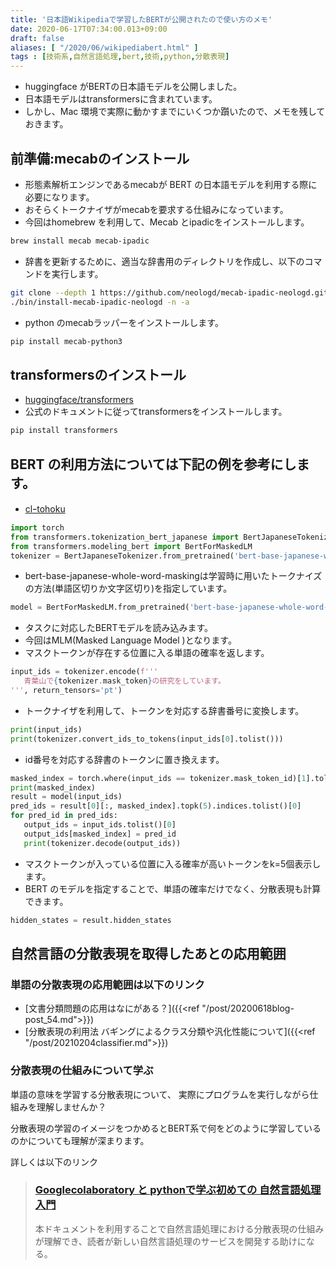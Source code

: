 ```yaml
---
title: '日本語Wikipediaで学習したBERTが公開されたので使い方のメモ'
date: 2020-06-17T07:34:00.013+09:00
draft: false
aliases: [ "/2020/06/wikipediabert.html" ]
tags : [技術系,自然言語処理,bert,技術,python,分散表現]
---
```


- huggingface がBERTの日本語モデルを公開しました。
- 日本語モデルはtransformersに含まれています。
- しかし、Mac 環境で実際に動かすまでにいくつか躓いたので、メモを残しておきます。

## 前準備:mecabのインストール

- 形態素解析エンジンであるmecabが BERT の日本語モデルを利用する際に必要になります。
- おそらくトークナイザがmecabを要求する仕組みになっています。
- 今回はhomebrew を利用して、Mecab とipadicをインストールします。

```sh
brew install mecab mecab-ipadic
```

- 辞書を更新するために、適当な辞書用のディレクトリを作成し、以下のコマンドを実行します。

```sh
git clone --depth 1 https://github.com/neologd/mecab-ipadic-neologd.git  
./bin/install-mecab-ipadic-neologd -n -a
```

- python のmecabラッパーをインストールします。

```sh
pip install mecab-python3
```

## transformersのインストール
- [huggingface/transformers](https://github.com/huggingface/transformers)
- 公式のドキュメントに従ってtransformersをインストールします。

```sh
pip install transformers
```

## BERT の利用方法については下記の例を参考にします。
- [clｰtohoku](https://github.com/cl-tohoku/bert-japanese)

```py
import torch  
from transformers.tokenization_bert_japanese import BertJapaneseTokenizer  
from transformers.modeling_bert import BertForMaskedLM  
tokenizer = BertJapaneseTokenizer.from_pretrained('bert-base-japanese-whole-word-masking
```

- bert-base-japanese-whole-word-maskingは学習時に用いたトークナイズの方法(単語区切りか文字区切り)を指定しています。

```py
model = BertForMaskedLM.from_pretrained('bert-base-japanese-whole-word-masking')
```

- タスクに対応したBERTモデルを読み込みます。
- 今回はMLM(Masked Language Model )となります。
- マスクトークンが存在する位置に入る単語の確率を返します。

```py
input_ids = tokenizer.encode(f'''  
   青葉山で{tokenizer.mask_token}の研究をしています。  
''', return_tensors='pt')
```

- トークナイザを利用して、トークンを対応する辞書番号に変換します。

```py
print(input_ids)  
print(tokenizer.convert_ids_to_tokens(input_ids[0].tolist()))
```

- id番号を対応する辞書のトークンに置き換えます。

```py
masked_index = torch.where(input_ids == tokenizer.mask_token_id)[1].tolist()[0]  
print(masked_index)  
result = model(input_ids)  
pred_ids = result[0][:, masked_index].topk(5).indices.tolist()[0]  
for pred_id in pred_ids:  
   output_ids = input_ids.tolist()[0]  
   output_ids[masked_index] = pred_id  
   print(tokenizer.decode(output_ids))
```

- マスクトークンが入っている位置に入る確率が高いトークンをk=5個表示します。
- BERT のモデルを指定することで、単語の確率だけでなく、分散表現も計算できます。
```py
hidden_states = result.hidden_states
```

## 自然言語の分散表現を取得したあとの応用範囲

### 単語の分散表現の応用範囲は以下のリンク

- [文書分類問題の応用はなにがある？]({{<ref "/post/20200618blog-post_54.md">}})
- [分散表現の利用法 バギングによるクラス分類や汎化性能について]({{<ref "/post/20210204classifier.md">}})


### 分散表現の仕組みについて学ぶ

単語の意味を学習する分散表現について、
実際にプログラムを実行しながら仕組みを理解しませんか？

分散表現の学習のイメージをつかめるとBERT系で何をどのように学習しているのかについても理解が深まります。

詳しくは以下のリンク
> ### [Googlecolaboratory と pythonで学ぶ初めての 自然言語処理入門](https://subcul-science.booth.pm/items/1562211)
> 本ドキュメントを利用することで自然言語処理における分散表現の仕組みが理解でき、読者が新しい自然言語処理のサービスを開発する助けになる。

<div data-vc_mylinkbox_id="887685228"></div>